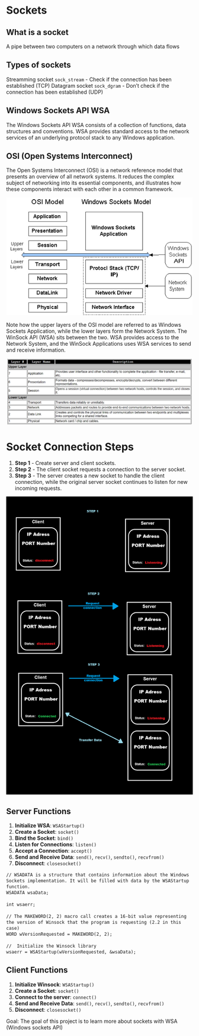 
# Sockets

## What is a socket
A pipe between two computers on a network through which data flows

## Types of sockets
Streamming socket `sock_stream` - Check if the connection has been established (TCP)
Datagram socket `sock_dgram` - Don’t check if the connection has been established (UDP)


## Windows Sockets API WSA
The Windows Sockets API WSA consists of a collection of functions, data structures and conventions. WSA provides standard access to the network services of an underlying protocol stack to any Windows application.

## OSI (Open Systems Interconnect)
The Open Systems Interconnect (OSI) is a network reference model that presents an overview of all network systems. It reduces the complex subject of networking into its essential components, and illustrates how these components interact with each other in a common framework.



![OSI](images/WinsockNetworkModel.jpg)

Note how the upper layers of the OSI model are referred to as Windows Sockets Application, while the lower layers form the Network System. The WinSock API (WSA) sits between the two. WSA provides access to the Network System, and the WinSock Applications uses WSA services to send and receive information.

![OSI](images/osuLayer.png)



# Socket Connection Steps
1. **Step 1** - Create server and client sockets.
2. **Step 2** - The client socket requests a connection to the server socket.
3. **Step 3** - The server creates a new socket to handle the client connection, while the original server socket continues to listen for new incoming requests.

![Working](images/draw.png)




## Server Functions

1. **Initialize WSA**: `WSAStartup()`
2. **Create a Socket**: `socket()`
3. **Bind the Socket**: `bind()`
4. **Listen for Connections**: `listen()`
5. **Accept a Connection**: `accept()`
6. **Send and Receive Data**: `send()`, `recv()`, `sendto()`, `recvfrom()`
7. **Disconnect**: `closesocket()`



```
// WSADATA is a structure that contains information about the Windows Sockets implementation. It will be filled with data by the WSAStartup function.
WSADATA wsaData; 

int wsaerr;

// The MAKEWORD(2, 2) macro call creates a 16-bit value representing the version of Winsock that the program is requesting (2.2 in this case)
WORD wVersionRequested = MAKEWORD(2, 2); 

//  Initialize the Winsock library
wsaerr = WSAStartup(wVersionRequested, &wsaData);

```

## Client Functions

1. **Initialize Winsock**: `WSAStartup()`
2. **Create a Socket**: `socket()`
3. **Connect to the server**: `connect()`
4. **Send and Receive Data**: `send()`, `recv()`, `sendto()`, `recvfrom()`
5. **Disconnect**: `closesocket()`










Goal: The goal of this project is to learn more about sockets with WSA (Windows sockets API)
